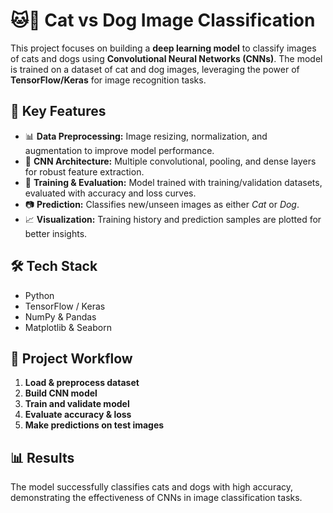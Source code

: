 # 🐱🐶 Cat vs Dog Image Classification  

This project focuses on building a **deep learning model** to classify images of cats and dogs using **Convolutional Neural Networks (CNNs)**. The model is trained on a dataset of cat and dog images, leveraging the power of **TensorFlow/Keras** for image recognition tasks.  

## 🔑 Key Features  
- 📊 **Data Preprocessing:** Image resizing, normalization, and augmentation to improve model performance.  
- 🧠 **CNN Architecture:** Multiple convolutional, pooling, and dense layers for robust feature extraction.  
- 🚀 **Training & Evaluation:** Model trained with training/validation datasets, evaluated with accuracy and loss curves.  
- 📷 **Prediction:** Classifies new/unseen images as either *Cat* or *Dog*.  
- 📈 **Visualization:** Training history and prediction samples are plotted for better insights.  

## 🛠️ Tech Stack  
- Python  
- TensorFlow / Keras  
- NumPy & Pandas  
- Matplotlib & Seaborn  

## 📂 Project Workflow  
1. **Load & preprocess dataset**  
2. **Build CNN model**  
3. **Train and validate model**  
4. **Evaluate accuracy & loss**  
5. **Make predictions on test images**  

## 📊 Results  
The model successfully classifies cats and dogs with high accuracy, demonstrating the effectiveness of CNNs in image classification tasks.  
